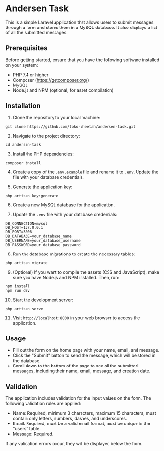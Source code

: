 # Andersen Task

This is a simple Laravel application that allows users to submit messages through a form and stores them in a MySQL database. It also displays a list of all the submitted messages.

## Prerequisites

Before getting started, ensure that you have the following software installed on your system:

-   PHP 7.4 or higher
-   Composer (https://getcomposer.org/)
-   MySQL
-   Node.js and NPM (optional, for asset compilation)

## Installation

1. Clone the repository to your local machine:

```
git clone https://github.com/toko-cheetah/andersen-task.git
```

2. Navigate to the project directory:

```
cd andersen-task
```

3. Install the PHP dependencies:

```
composer install
```

4. Create a copy of the `.env.example` file and rename it to `.env`. Update the file with your database credentials.

5. Generate the application key:

```
php artisan key:generate
```

6. Create a new MySQL database for the application.

7. Update the `.env` file with your database credentials:

```
DB_CONNECTION=mysql
DB_HOST=127.0.0.1
DB_PORT=3306
DB_DATABASE=your_database_name
DB_USERNAME=your_database_username
DB_PASSWORD=your_database_password
```

8. Run the database migrations to create the necessary tables:

```
php artisan migrate
```

9. (Optional) If you want to compile the assets (CSS and JavaScript), make sure you have Node.js and NPM installed. Then, run:

```
npm install
npm run dev
```

10. Start the development server:

```
php artisan serve
```

11. Visit `http://localhost:8000` in your web browser to access the application.

## Usage

-   Fill out the form on the home page with your name, email, and message.
-   Click the "Submit" button to send the message, which will be stored in the database.
-   Scroll down to the bottom of the page to see all the submitted messages, including their name, email, message, and creation date.

## Validation

The application includes validation for the input values on the form. The following validation rules are applied:

-   Name: Required, minimum 3 characters, maximum 15 characters, must contain only letters, numbers, dashes, and underscores.
-   Email: Required, must be a valid email format, must be unique in the "users" table.
-   Message: Required.

If any validation errors occur, they will be displayed below the form.
